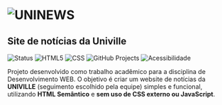 # ![UNINEWS](file:///C:/Users/AZURELOG_TI/Downloads/1756311881321-_1_.ico)
## Site de notícias da Univille

![Status](https://img.shields.io/badge/status-em%20desenvolvimento-yellow)
![HTML5](https://img.shields.io/badge/HTML5-✓-orange)
![CSS](https://img.shields.io/badge/CSS%20Interno-✓-blue)
![GitHub Projects](https://img.shields.io/badge/GitHub-Projects-lightgrey)
![Acessibilidade](https://img.shields.io/badge/Acessibilidade-✓-green)

Projeto desenvolvido como trabalho acadêmico para a disciplina de Desenvolvimento WEB.
O objetivo é criar um website de notícias da **UNIVILLE** (seguimento escolhido pela equipe) simples e funcional, utilizando **HTML Semântico** e **sem uso de CSS externo ou JavaScript**.



